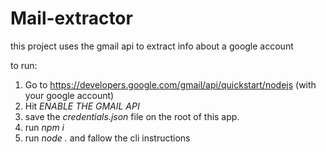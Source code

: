 # Mail-extractor
this project uses the gmail api to extract info about a google account

to run:
1. Go to https://developers.google.com/gmail/api/quickstart/nodejs (with your google account)
2. Hit *ENABLE THE GMAIL API*
3. save the _credentials.json_ file on the root of this app.
4. run _npm i_
5. run _node ._ and fallow the cli instructions